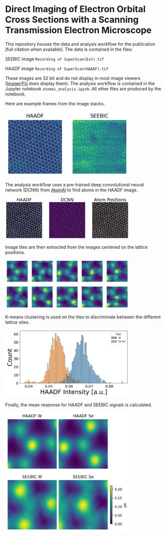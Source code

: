 # Direct Imaging of Electron Orbital Cross Sections with a Scanning Transmission Electron Microscope

This repository houses the data and analysis workflow for the publication [full citation when available]. The data is contained in the files:

SEEBIC image `Recording of SuperScan(Ext).tif`

HAADF image `Recording of SuperScan(HAADF).tif`

These images are 32 bit and do not display in most image viewers ([Imagej](https://imagej.nih.gov/ij/)/[Fiji](https://imagej.net/software/fiji/) does display them). The analysis workflow is contained in the Jupyter notebook `atomai_analysis.ipynb`. All other files are produced by the notebook.

Here are example frames from the image stacks.

[<img src="Recording_of_SuperScan_(HAADF)_HAADF_SEEBIC_comparison.png" width="400"/>](Recording_of_SuperScan_(HAADF)_HAADF_SEEBIC_comparison.png)

The analysis workflow uses a pre-trained deep convolutional neural network (DCNN) from [AtomAI](https://github.com/pycroscopy/atomai/) to find atoms in the HAADF image.

[<img src="Recording_of_SuperScan_(HAADF)_DCNN.png" width="400"/>](Recording_of_SuperScan_(HAADF)_DCNN.png)

Image tiles are then extracted from the images centered on the lattice positions.

[<img src="Recording_of_SuperScan_(HAADF)_example_tiles.png" width="400"/>](Recording_of_SuperScan_(HAADF)_example_tiles.png)

K-means clustering is used on the tiles to discriminate between the different lattice sites.

[<img src="Recording_of_SuperScan_(HAADF)_classified_histogram.png" width="400"/>](Recording_of_SuperScan_(HAADF)_classified_histogram.png)

Finally, the mean response for HAADF and SEEBIC signals is calculated.

[<img src="Recording_of_SuperScan_(HAADF)_mean_response.png" width="400"/>](Recording_of_SuperScan_(HAADF)_mean_response.png)
